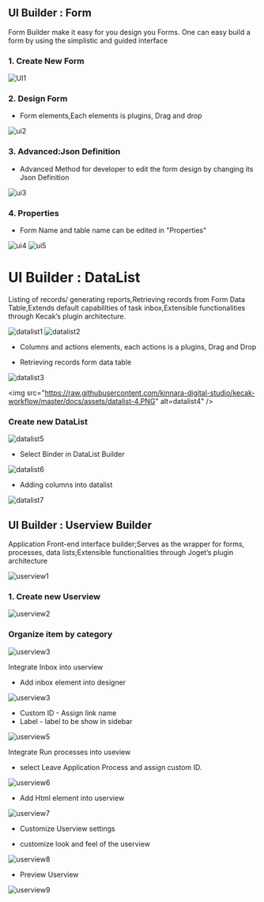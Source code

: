 ## UI Builder : Form
Form Builder make it easy for you design you Forms. One can easy build a form by using the simplistic and guided interface
### 1. Create New Form		
<img src="https://raw.githubusercontent.com/kinnara-digital-studio/kecak-workflow/master/docs/assets/UI-1.PNG" alt="UI1" />

### 2. Design Form 
- Form elements,Each elements is plugins, Drag and drop

<img src="https://raw.githubusercontent.com/kinnara-digital-studio/kecak-workflow/master/docs/assets/ui-2.PNG" alt="ui2" />

### 3. Advanced:Json Definition

- Advanced Method for developer to edit the form design by changing its Json Definition

<img src="https://raw.githubusercontent.com/kinnara-digital-studio/kecak-workflow/master/docs/assets/ui-3.PNG" alt="ui3" />

### 4. Properties 
- Form Name and table name can be edited in "Properties"
	
<img src="https://raw.githubusercontent.com/kinnara-digital-studio/kecak-workflow/master/docs/assets/ui-4.PNG" alt="ui4" />
		
		
<img src="https://raw.githubusercontent.com/kinnara-digital-studio/kecak-workflow/master/docs/assets/ui-5.PNG" alt="ui5" />

# UI Builder : DataList 
Listing of records/ generating reports,Retrieving records from Form Data Table,Extends default capabilities of task inbox,Extensible functionalities through Kecak’s plugin architecture.
		
<img src="https://raw.githubusercontent.com/kinnara-digital-studio/kecak-workflow/master/docs/assets/datalist-1.PNG" alt="datalist1" />
		
<img src="https://raw.githubusercontent.com/kinnara-digital-studio/kecak-workflow/master/docs/assets/datalist-2.PNG" alt="datalist2" />

- Columns and actions elements, each actions is a plugins, Drag and Drop
		
- Retrieving records form data table

<img src="https://raw.githubusercontent.com/kinnara-digital-studio/kecak-workflow/master/docs/assets/datalist-3.PNG" alt="datalist3" />
		
		
<img src="https://raw.githubusercontent.com/kinnara-digital-studio/kecak-workflow/master/docs/assets/datalist-4.PNG" alt=datalist4" />
																   
	
###  Create new DataList
<img src="https://raw.githubusercontent.com/kinnara-digital-studio/kecak-workflow/master/docs/assets/datalist-5.PNG" alt="datalist5" />
	
- Select Binder in DataList Builder

<img src="https://raw.githubusercontent.com/kinnara-digital-studio/kecak-workflow/master/docs/assets/datalist-6.PNG" alt="datalist6" />
	
- Adding columns into datalist

<img src="https://raw.githubusercontent.com/kinnara-digital-studio/kecak-workflow/master/docs/assets/datalist-7.PNG" alt="datalist7" />

## UI Builder : Userview Builder

Application Front-end interface builder;Serves as the wrapper for forms, processes, data lists;Extensible functionalities through Joget’s plugin architecture
		
<img src="https://raw.githubusercontent.com/kinnara-digital-studio/kecak-workflow/master/docs/assets/userview-1.PNG" alt="userview1" />
		
### 1. Create new Userview

<img src="https://raw.githubusercontent.com/kinnara-digital-studio/kecak-workflow/master/docs/assets/userview-2.PNG" alt="userview2" />
		
### Organize item by category 

<img src="https://raw.githubusercontent.com/kinnara-digital-studio/kecak-workflow/master/docs/assets/userview-3.PNG" alt="userview3" />
		
Integrate Inbox into userview 
- Add inbox element into designer

<img src="https://raw.githubusercontent.com/kinnara-digital-studio/kecak-workflow/master/docs/assets/userview-4.PNG" alt="userview3" />

- Custom ID - Assign link name 
- Label - label to be show in sidebar

<img src="https://raw.githubusercontent.com/kinnara-digital-studio/kecak-workflow/master/docs/assets/userview-5.PNG" alt="userview5" />
		
Integrate Run processes into useview 

- select Leave Application Process and assign custom ID.

<img src="https://raw.githubusercontent.com/kinnara-digital-studio/kecak-workflow/master/docs/assets/userview-6.PNG" alt="userview6" />
		
- Add Html element into userview

<img src="https://raw.githubusercontent.com/kinnara-digital-studio/kecak-workflow/master/docs/assets/userview-7.PNG" alt="userview7" />
		
- Customize Userview settings

- customize look and feel of the userview

<img src="https://raw.githubusercontent.com/kinnara-digital-studio/kecak-workflow/master/docs/assets/userview-8.PNG" alt="userview8" />
		
- Preview Userview
<img src="https://raw.githubusercontent.com/kinnara-digital-studio/kecak-workflow/master/docs/assets/userview-9.PNG" alt="userview9" />

